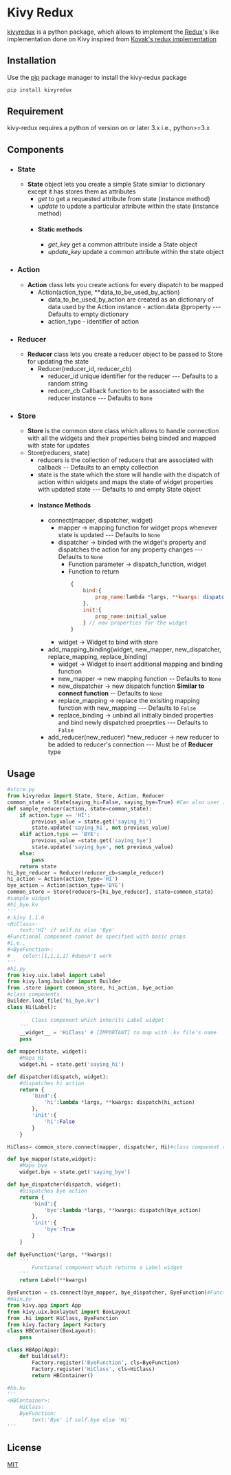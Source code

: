 # Kivy Redux
[kivyredux](https://github.com/VigneshwaranJheyaraman/kivy-redux) is a python package, which allows to implement the [Redux](https://react-redux.js.org/)'s like implementation done on Kivy inspired from [Kovak's redux implementation](https://github.com/Kovak/Kivy-Redux-TodoList)

## Installation
Use the [pip](https://pip.pypa.io/en/stable/) package manager to install the kivy-redux package
```bash
pip install kivyredux
```

## Requirement
kivy-redux requires a python of version on or later 3.x i.e., python>=3.x

## Components
* ### State
  * **State** object lets you create a simple State similar to dictionary except it has stores them as attributes
    * *get* to get a requested attribute from state (instance method)
    * *update* to update a particular attribute within the state (instance method)
    * #### Static methods
        * *get_key* get a common attribute inside a State object
        * *update_key* update a common attribute within the state object
* ### Action
  * **Action** class lets you create actions for every dispatch to be mapped
    * Action(action_type, **data_to_be_used_by_action)
        * data_to_be_used_by_action are created as an dictionary of data used by the Action instance - action.data @property
        --- Defaults to empty dictionary
        * action_type - identifier of action
* ### Reducer
  * **Reducer** class lets you create a reducer object to be passed to Store for updating the state
    * Reducer(reducer_id, reducer_cb)
        * reducer_id unique identifier for the reducer
        --- Defaults to a random string
        * reducer_cb Callback function to be associated with the reducer instance
        --- Defaults to `None`
* ### Store
    * **Store** is the common store class which allows to handle connection with all the widgets and their properties being binded and mapped with state for updates
     * Store(reducers, state)
        * reducers is the collection of reducers that are associated with callback
        -- Defaults to an empty collection
        * state is the state which the store will handle with the dispatch of action within widgets and maps the state of widget properties with updated state
        --- Defaults to and empty State object
        * #### Instance Methods
            * connect(mapper, dispatcher, widget)
                * mapper -> mapping function for widget props whenever state is updated
                --- Defaults to `None`
                * dispatcher -> binded with the widget's property and dispatches the action for any property 
                changes
                --- Defaults to `None`
                    * Function parameter -> dispatch_function, widget
                    * Function to return 
                    ```javascript
                        {
                            bind:{
                                prop_name:lambda *largs, **kwargs: dispatch_function(prop_action)
                            },
                            init:{
                                prop_name:initial_value
                            } // new properties for the widget
                        }
                    ```
                * widget -> Widget to bind with store
            * add_mapping_binding(widget, new_mapper, new_dispatcher, replace_mapping, replace_binding)
                * widget -> Widget to insert additional mapping and binding function
                * new_mapper -> new mapping function
                -- Defaults to `None`
                * new_dispatcher -> new dispatch function **Similar to connect function**
                -- Defaults to `None`
                * replace_mapping -> replace the exisiting mapping function with new_mapping
                --- Defaults to `False`
                * replace_binding -> unbind all initially binded properties and bind newly dispatched proeprties
                --- Defaults to `False`
            * add_reducer(new_reducer)
                *new_reducer -> new reducer to be added to reducer's connection
                --- Must be of **Reducer** type

## Usage
```python
#store.py
from kivyredux import State, Store, Action, Reducer
common_state = State(saying_hi=False, saying_bye=True) #Can also user [common_state={}]
def sample_reducer(action, state=common_state):
    if action.type == 'HI':
        previous_value = state.get('saying_hi')
        state.update('saying_hi', not previous_value)
    elif action.type == 'BYE':
        previous_value =state.get('saying_bye')
        state.update('saying_bye', not previous_value)
    else:
        pass
    return state
hi_bye_reducer = Reducer(reducer_cb=sample_reducer)
hi_action = Action(action_type='HI')
bye_action = Action(action_type='BYE')
common_store = Store(reducers=[hi_bye_reducer], state=common_state)
#sample widget
#hi_bye.kv
'''
#:kivy 1.1.0
<HiClass>:
    text:'HI' if self.hi else 'Bye'
#Functional component cannot be specified with basic props
#i.e.,
#<ByeFunction>:
#    color:[1,1,1,1] #doesn't work
'''
#hi.py
from kivy.uix.label import Label
from kivy.lang.builder import Builder
from .store import common_store, hi_action, bye_action
#class components
Builder.load_file('hi_bye.kv')
class Hi(Label):
    '''
        Class component which inherits Label widget
    '''
    __widget__ = 'HiClass' # [IMPORTANT] to map with .kv file's name
    pass

def mapper(state, widget):
    #Maps Hi
    widget.hi = state.get('saying_hi')

def dispatcher(dispatch, widget):
    #dispatches hi action
    return {
        'bind':{
            'hi':lambda *largs, **kwargs: dispatch(hi_action)
        },
        'init':{
            'hi':False
        }
    }

HiClass= common_store.connect(mapper, dispatcher, Hi)#class component created

def bye_mapper(state,widget):
    #Maps bye
    widget.bye = state.get('saying_bye')

def bye_dispatcher(dispatch, widget):
    #Dispatches bye action
    return {
        'bind':{
            'bye':lambda *largs, **kwargs: dispatch(bye_action)
        },
        'init':{
            'bye':True
        }
    }

def ByeFunction(*largs, **kwargs):
    '''
        Functional component which returns a Label widget
    '''
    return Label(**kwargs)

ByeFunction = cs.connect(bye_mapper, bye_dispatcher, ByeFunction)#Functional component created
#main.py
from kivy.app import App
from kivy.uix.boxlayout import BoxLayout
from .hi import HiClass, ByeFunction
from kivy.factory import Factory
class HBContainer(BoxLayout):
    pass

class HBApp(App):
    def build(self):
        Factory.register('ByeFunction', cls=ByeFunction)
        Factory.register('HiClass', cls=HiClass)
        return HBContainer()

#hb.kv
'''
<HBContainer>:
    HiClass:
    ByeFunction:
        text:'Bye' if self.bye else 'Hi'
'''
```
## License
[MIT](https://github.com/VigneshwaranJheyaraman/kivy-redux/LICENSE)